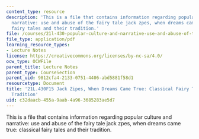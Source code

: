 ```yaml
---
content_type: resource
description: 'This is a file that contains information regarding popular culture and
  narrative: use and abuse of the fairy tale jack zpes, when dreams came true: classical
  fairy tales and their tradition.'
file: /courses/21l-430-popular-culture-and-narrative-use-and-abuse-of-the-fairy-tale-fall-2015/c32daacb455a9aab4a963685283ae5d7_MIT21L_430F15_WhenDreams.pdf
file_type: application/pdf
learning_resource_types:
- Lecture Notes
license: https://creativecommons.org/licenses/by-nc-sa/4.0/
ocw_type: OCWFile
parent_title: Lecture Notes
parent_type: CourseSection
parent_uid: 9812cfa4-2133-0751-4406-abd5881f58d1
resourcetype: Document
title: '21L.430F15 Jack Zipes, When Dreams Came True: Classical Fairy Tales and Their
  Tradition'
uid: c32daacb-455a-9aab-4a96-3685283ae5d7
---
```

This is a file that contains information regarding popular culture and narrative: use and abuse of the fairy tale jack zpes, when dreams came true: classical fairy tales and their tradition.